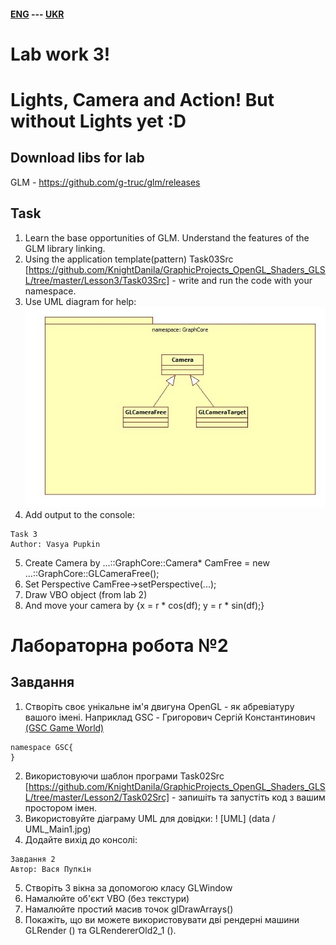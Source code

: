 #### [ENG](#Eng) --- [UKR](#Ukr)
<a name="Eng"></a>

# Lab work 3!
# Lights, Camera and Action! But without Lights yet :D

## Download libs for lab
GLM - https://github.com/g-truc/glm/releases


## Task
1. Learn the base opportunities of GLM. Understand the features of the GLM library linking.
2. Using the application template(pattern) Task03Src [https://github.com/KnightDanila/GraphicProjects_OpenGL_Shaders_GLSL/tree/master/Lesson3/Task03Src] - write and run the code with your namespace.
3. Use UML diagram for help:
![UML](data/UML_Main_Camera.jpg)
4. Add output to the console:
```
Task 3
Author: Vasya Pupkin
```
5. Create Camera by ...::GraphCore::Camera* CamFree = new ...::GraphCore::GLCameraFree();
6. Set Perspective CamFree->setPerspective(...);
7. Draw VBO object (from lab 2)
8. And move your camera by {x = r * cos(df); y = r * sin(df);}  


<a name="Ukr"></a>



# Лабораторна робота №2


## Завдання
1. Створіть своє унікальне ім'я двигуна OpenGL - як абревіатуру вашого імені.
Наприклад GSC - Григорович Сергій Константинович [(GSC Game World)](https://en.wikipedia.org/wiki/GSC_Game_World)
```
namespace GSC{
}
```
2. Використовуючи шаблон програми Task02Src [https://github.com/KnightDanila/GraphicProjects_OpenGL_Shaders_GLSL/tree/master/Lesson2/Task02Src] - запишіть та запустіть код з вашим простором імен.
3. Використовуйте діаграму UML для довідки:
! [UML] (data / UML_Main1.jpg)
4. Додайте вихід до консолі:
```
Завдання 2
Автор: Вася Пупкін
```
5. Створіть 3 вікна за допомогою класу GLWindow
6. Намалюйте об'єкт VBO (без текстури)
7. Намалюйте простий масив точок glDrawArrays()
8. Покажіть, що ви можете використовувати дві рендерні машини GLRender () та GLRendererOld2_1 ().

